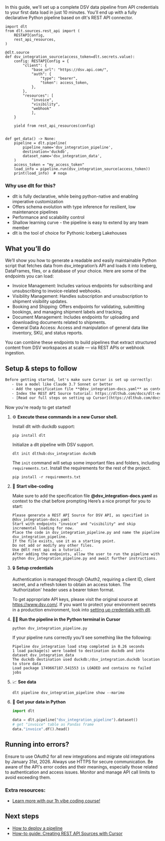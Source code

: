 In this guide, we'll set up a complete DSV data pipeline from API credentials to your first data load in just 10 minutes. You'll end up with a fully declarative Python pipeline based on dlt's REST API connector.

```python-outcome
import dlt
from dlt.sources.rest_api import (
    RESTAPIConfig,
    rest_api_resources,
)

@dlt.source
def dsv_integration_source(access_token=dlt.secrets.value):
    config: RESTAPIConfig = {
        "client": {
            "base_url": "https://dsv.api.com/",
            "auth": {
                "type": "bearer",
                "token": access_token,
            },
        },
        "resources": [
            "invoice",
            "visibility",
            "webhook"
            ],
    }

    yield from rest_api_resources(config)


def get_data() -> None:
    pipeline = dlt.pipeline(
        pipeline_name='dsv_integration_pipeline',
        destination='duckdb',
        dataset_name='dsv_integration_data', 
    )
    access_token = "my_access_token"
    load_info = pipeline.run(dsv_integration_source(access_token))
    print(load_info)  # noqa
```

### Why use dlt for this?

- dlt is fully declarative, while being python-native and enabling imperative customization
- Offers schema evolution with type inference for resilient, low maintenance pipelines
- Performance and scalability control
- Shallow learning curve - the pipeline is easy to extend by any team member
- dlt is the tool of choice for Pythonic Iceberg Lakehouses

## What you’ll do

We’ll show you how to generate a readable and easily maintainable Python script that fetches data from dsv_integration’s API and loads it into Iceberg, DataFrames, files, or a database of your choice. Here are some of the endpoints you can load:

- Invoice Management: Includes various endpoints for subscribing and unsubscribing to invoice-related webhooks. 
- Visibility Management: Handles subscription and unsubscription to shipment visibility updates. 
- Booking and Shipping: Offers endpoints for validating, submitting bookings, and managing shipment labels and tracking. 
- Document Management: Includes endpoints for uploading and downloading documents related to shipments. 
- General Data Access: Access and manipulation of general data like inventory, SKU, and status reports.

You can combine these endpoints to build pipelines that extract structured content from DSV workspaces at scale — via REST APIs or webhook ingestion.

## Setup & steps to follow

```default
Before getting started, let's make sure Cursor is set up correctly:
   - Use a model like Claude 3.7 Sonnet or better
   - Add the specification file **@dsv_integration-docs.yaml** as context
   - Index the REST API Source tutorial: https://dlthub.com/docs/dlt-ecosystem/verified-sources/rest_api/ and add it to context as **@dlt rest api**
   - [Read our full steps on setting up Cursor](https://dlthub.com/docs/dlt-ecosystem/llm-tooling/cursor-restapi#23-configuring-cursor-with-documentation)
```

Now you're ready to get started! 

1. ⚙️ **Execute these commands in a new Cursor shell.**
    
    Install dlt with duckdb support:
    ```shell
    pip install dlt
    ```

    Initialize a dlt pipeline with DSV support.
    ```shell
    dlt init dlthub:dsv_integration duckdb
    ```

    The `init` command will setup some important files and folders, including `requirements.txt`. Install the requirements for the rest of the project.
    ```shell
    pip install -r requirements.txt
    ```
    
2. 🤠 **Start vibe-coding**
    
    Make sure to add the specification file **@dsv_integration-docs.yaml** as context to the chat before prompting
    Here’s a nice prompt for you to start: 
    
    ```prompt
    Please generate a REST API Source for DSV API, as specified in @dsv_integration-docs.yaml 
    Start with endpoints "invoice" and "visibility" and skip incremental loading for now. 
    Place the code in dsv_integration_pipeline.py and name the pipeline dsv_integration_pipeline. 
    If the file exists, use it as a starting point. 
    Do not add or modify any other files. 
    Use @dlt rest api as a tutorial. 
    After adding the endpoints, allow the user to run the pipeline with python dsv_integration_pipeline.py and await further instructions.
    ```

    
3. 🔒 **Setup credentials** 
    
    Authentication is managed through OAuth2, requiring a client ID, client secret, and a refresh token to obtain an access token. The 'Authorization' header uses a bearer token format.
    
    To get appropriate API keys, please visit the original source at https://www.dsv.com/.
    If you want to protect your environment secrets in a production environment, look into [setting up credentials with dlt](https://dlthub.com/docs/walkthroughs/add_credentials).
    
4. 🏃‍♀️ **Run the pipeline in the Python terminal in Cursor**
    
    ```shell
    python dsv_integration_pipeline.py
    ```
    
    If your pipeline runs correctly you’ll see something like the following:
    
    ```shell
    Pipeline dsv_integration load step completed in 0.26 seconds
    1 load package(s) were loaded to destination duckdb and into dataset dsv_integration_data
    The duckdb destination used duckdb:/dsv_integration.duckdb location to store data
    Load package 1749667187.541553 is LOADED and contains no failed jobs
    ```
    
5. 📈 **See data**
    
    ```shell
    dlt pipeline dsv_integration_pipeline show --marimo
    ```
    
6. 🐍 **Get your data in Python**
    
    ```python
    import dlt

   data = dlt.pipeline("dsv_integration_pipeline").dataset()
   # get "invoice" table as Pandas frame
   data."invoice".df().head()
    ```

## Running into errors?

Ensure to use OAuth2 for all new integrations and migrate old integrations by January 31st, 2026. Always use HTTPS for secure communication. Be aware of the API's error codes and their meanings, especially those related to authentication and access issues. Monitor and manage API call limits to avoid exceeding them.

### Extra resources:

- [Learn more with our 1h vibe coding course!](https://www.youtube.com/watch?v=GGid70rnJuM)

## Next steps

- [How to deploy a pipeline](https://dlthub.com/docs/walkthroughs/deploy-a-pipeline)
- [How-to guide: Creating REST API Sources with Cursor](https://dlthub.com/docs/dlt-ecosystem/llm-tooling/cursor-restapi)